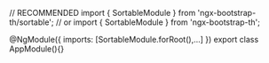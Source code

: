 // RECOMMENDED
import { SortableModule } from 'ngx-bootstrap-th/sortable';
// or
import { SortableModule } from 'ngx-bootstrap-th';

@NgModule({
  imports: [SortableModule.forRoot(),...]
})
export class AppModule(){}
